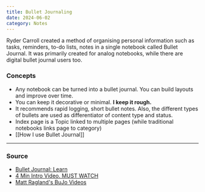 ```yaml
---
title: Bullet Journaling
date: 2024-06-02
category: Notes
---
```

Ryder Carroll created a method of organising personal information such as tasks, reminders, to-do lists, notes in a single notebook called Bullet Journal.  It was primarily created for analog notebooks, while there are digital bullet journal users too.
### Concepts 
- Any notebook can be turned into a bullet journal. You can build layouts and improve over time. 
- You can keep it decorative or minimal. **I keep it rough.**
- It recommends rapid logging, short bullet notes. Also, the different types of bullets are used as differentiator of content type and status. 
- Index page is a Topic linked to multiple pages (while traditional notebooks links page to category) 
- [[How I use Bullet Journal]] 

---
### Source
- [Bullet Journal: Learn](https://bulletjournal.com/pages/learn)
- [4 Min Intro Video. MUST WATCH](https://www.youtube.com/watch?v=fm15cmYU0IM)
- [Matt Ragland's BuJo Videos](https://www.youtube.com/playlist?list=PL86N9FudwTtH4HHAvZNa4fxEH1yZ3zvk7)